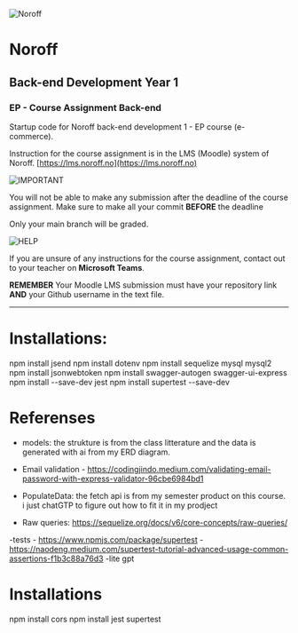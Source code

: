 
![Noroff](http://images.restapi.co.za/pvt/Noroff-64.png)
# Noroff
## Back-end Development Year 1
### EP - Course Assignment Back-end

Startup code for Noroff back-end development 1 - EP course (e-commerce).

Instruction for the course assignment is in the LMS (Moodle) system of Noroff.
[https://lms.noroff.no](https://lms.noroff.no)

![IMPORTANT](http://images.restapi.co.za/pvt/important_icon.png)

You will not be able to make any submission after the deadline of the course assignment. Make sure to make all your commit **BEFORE** the deadline

Only your main branch will be graded.

![HELP](http://images.restapi.co.za/pvt/help_small.png)

If you are unsure of any instructions for the course assignment, contact out to your teacher on **Microsoft Teams**.

**REMEMBER** Your Moodle LMS submission must have your repository link **AND** your Github username in the text file.

---


# Installations:
npm install jsend
npm install dotenv
npm install sequelize mysql mysql2
npm install jsonwebtoken
npm install swagger-autogen swagger-ui-express
npm install --save-dev jest
npm install supertest --save-dev

# Referenses
- models: the strukture is from the class litterature and the data is generated with ai from my ERD diagram. 
- Email validation - https://codingjindo.medium.com/validating-email-password-with-express-validator-96cbe6984bd1

- PopulateData: the fetch api is from my semester product on this course. i just chatGTP to figure out how to fit it in my prodject 
- Raw queries: https://sequelize.org/docs/v6/core-concepts/raw-queries/

-tests - https://www.npmjs.com/package/supertest 
-https://naodeng.medium.com/supertest-tutorial-advanced-usage-common-assertions-f1b3c88a76d3
-lite gpt


# Installations
npm install cors
npm install jest supertest